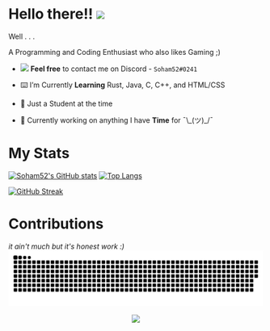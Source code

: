 # Hello there!!  <img src="https://raw.githubusercontent.com/MartinHeinz/MartinHeinz/master/wave.gif" width="30px">

Well . . .

A Programming and Coding Enthusiast who also likes Gaming ;)

* <img src="https://user-images.githubusercontent.com/73898737/181573138-6fe276d7-a445-4853-bc64-8784fe4c3254.svg" width="17px"> **Feel free** to contact me on Discord - `Soham52#0241`

* ⌨️ I’m Currently **Learning** Rust, Java, C, C++, and HTML/CSS

* 👀 Just a Student at the time

* 🔭 Currently working on anything I have **Time** for ¯\\\_(ツ)_/¯

# My Stats

[![Soham52's GitHub stats](https://github-readme-stats.vercel.app/api?username=Soham52&theme=dark&show_icons=true&hide_border=true)](https://github.com/anuraghazra/github-readme-stats) [![Top Langs](https://github-readme-stats.vercel.app/api/top-langs/?username=Soham52&theme=dark&show_icons=true&hide_border=true)](https://github.com/anuraghazra/github-readme-stats)

[![GitHub Streak](https://streak-stats.demolab.com?user=Soham52&theme=dark&hide_border=true&date_format=M%20j%5B%2C%20Y%5D&mode=weekly&ring=79FE96&fire=79FE96&currStreakLabel=79FE96)](https://git.io/streak-stats)

# Contributions

*it ain't much but it's honest work :)* 
![Snake animation](https://github.com/Soham52/Soham52/blob/output/github-contribution-grid-snake.svg)

<div align="center">

![](https://komarev.com/ghpvc/?username=Soham52&color=1e1e1e&style=for-the-badge&label=Profile+Visits)

</div>